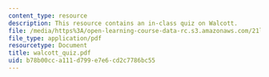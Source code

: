 ```yaml
---
content_type: resource
description: This resource contains an in-class quiz on Walcott.
file: /media/https%3A/open-learning-course-data-rc.s3.amazonaws.com/21l-315-prizewinners-spring-2007/b78b00cca111d799e7e6cd2c7786bc55_walcott_quiz.pdf
file_type: application/pdf
resourcetype: Document
title: walcott_quiz.pdf
uid: b78b00cc-a111-d799-e7e6-cd2c7786bc55
---
```

